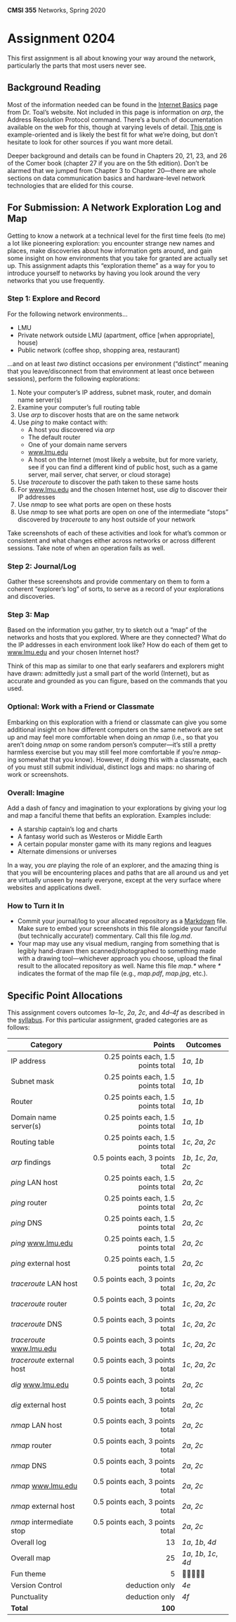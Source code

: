 **CMSI 355** Networks, Spring 2020

# Assignment 0204
This first assignment is all about knowing your way around the network, particularly the parts that most users never see.

## Background Reading
Most of the information needed can be found in the [Internet Basics](https://cs.lmu.edu/~ray/notes/introinternet/) page from Dr. Toal’s website. Not included in this page is information on _arp_, the Address Resolution Protocol command. There’s a bunch of documentation available on the web for this, though at varying levels of detail. [This one](https://www.geeksforgeeks.org/arp-command-in-linux-with-examples/) is example-oriented and is likely the best fit for what we’re doing, but don’t hesitate to look for other sources if you want more detail.

Deeper background and details can be found in Chapters 20, 21, 23, and 26 of the Comer book (chapter 27 if you are on the 5th edition). Don’t be alarmed that we jumped from Chapter 3 to Chapter 20—there are whole sections on data communication basics and hardware-level network technologies that are elided for this course.

## For Submission: A Network Exploration Log and Map
Getting to know a network at a technical level for the first time feels (to me) a lot like pioneering exploration: you encounter strange new names and places, make discoveries about how information gets around, and gain some insight on how environments that you take for granted are actually set up. This assignment adapts this “exploration theme” as a way for you to introduce yourself to networks by having you look around the very networks that you use frequently.

### Step 1: Explore and Record
For the following network environments…
* LMU
* Private network outside LMU (apartment, office [when appropriate], house)
* Public network (coffee shop, shopping area, restaurant)

…and on at least _two_ distinct occasions per environment (“distinct” meaning that you leave/disconnect from that environment at least once between sessions), perform the following explorations:
1. Note your computer’s IP address, subnet mask, router, and domain name server(s)
2. Examine your computer’s full routing table
3. Use _arp_ to discover hosts that are on the same network
4. Use _ping_ to make contact with:
    * A host you discovered via _arp_
    * The default router
    * One of your domain name servers
    * www.lmu.edu
    * A host on the Internet (most likely a website, but for more variety, see if you can find a different kind of public host, such as a game server, mail server, chat server, or cloud storage)
5. Use _traceroute_ to discover the path taken to these same hosts
6. For www.lmu.edu and the chosen Internet host, use _dig_ to discover their IP addresses
7. Use _nmap_ to see what ports are open on these hosts
8. Use _nmap_ to see what ports are open on one of the intermediate “stops” discovered by _traceroute_ to any host outside of your network

Take screenshots of each of these activities and look for what’s common or consistent and what changes either across networks or across different sessions. Take note of when an operation fails as well.

### Step 2: Journal/Log
Gather these screenshots and provide commentary on them to form a coherent “explorer’s log” of sorts, to serve as a record of your explorations and discoveries.

### Step 3: Map
Based on the information you gather, try to sketch out a “map” of the networks and hosts that you explored. Where are they connected? What do the IP addresses in each environment look like? How do each of them get to www.lmu.edu and your chosen Internet host?

Think of this map as similar to one that early seafarers and explorers might have drawn: admittedly just a small part of the world (Internet), but as accurate and grounded as you can figure, based on the commands that you used.

### Optional: Work with a Friend or Classmate
Embarking on this exploration with a friend or classmate can give you some additional insight on how different computers on the same network are set up and may feel more comfortable when doing an _nmap_ (i.e., so that you aren’t doing _nmap_ on some random person’s computer—it’s still a pretty harmless exercise but you may still feel more comfortable if you’re _nmap_-ing somewhat that you know). However, if doing this with a classmate, each of you must still submit individual, distinct logs and maps: no sharing of work or screenshots.

### Overall: Imagine
Add a dash of fancy and imagination to your explorations by giving your log and map a fanciful theme that befits an exploration. Examples include:
* A starship captain’s log and charts
* A fantasy world such as Westeros or Middle Earth
* A certain popular monster game with its many regions and leagues
* Alternate dimensions or universes

In a way, you _are_ playing the role of an explorer, and the amazing thing is that you will be encountering places and paths that are all around us and yet are virtually unseen by nearly everyone, except at the very surface where websites and applications dwell.

### How to Turn it In
* Commit your journal/log to your allocated repository as a [Markdown](https://help.github.com/en/github/writing-on-github/basic-writing-and-formatting-syntax) file. Make sure to embed your screenshots in this file alongside your fanciful (but technically accurate!) commentary. Call this file _log.md_.
* Your map may use any visual medium, ranging from something that is legibly hand-drawn then scanned/photographed to something made with a drawing tool—whichever approach you choose, upload the final result to the allocated repository as well. Name this file _map.*_ where _*_ indicates the format of the map file (e.g., _map.pdf_, _map.jpg_, etc.).

## Specific Point Allocations
This assignment covers outcomes _1a_–_1c_, _2a_, _2c_, and _4d_–_4f_ as described in the [syllabus](http://dondi.lmu.build/spring2020/cmsi355/cmsi355-spring2020-syllabus.pdf). For this particular assignment, graded categories are as follows:

| Category | Points | Outcomes |
| -------- | -----: | -------- |
| IP address | 0.25 points each, 1.5 points total | _1a_, _1b_ |
| Subnet mask | 0.25 points each, 1.5 points total | _1a_, _1b_ |
| Router | 0.25 points each, 1.5 points total | _1a_, _1b_ |
| Domain name server(s) | 0.25 points each, 1.5 points total | _1a_, _1b_ |
| Routing table | 0.25 points each, 1.5 points total | _1c_, _2a_, _2c_ |
| _arp_ findings | 0.5 points each, 3 points total | _1b_, _1c_, _2a_, _2c_ |
| _ping_ LAN host | 0.25 points each, 1.5 points total | _2a_, _2c_ |
| _ping_ router | 0.25 points each, 1.5 points total | _2a_, _2c_ |
| _ping_ DNS | 0.25 points each, 1.5 points total | _2a_, _2c_ |
| _ping_ www.lmu.edu | 0.25 points each, 1.5 points total | _2a_, _2c_ |
| _ping_ external host | 0.25 points each, 1.5 points total | _2a_, _2c_ |
| _traceroute_ LAN host | 0.5 points each, 3 points total | _1c_, _2a_, _2c_ |
| _traceroute_ router | 0.5 points each, 3 points total | _1c_, _2a_, _2c_ |
| _traceroute_ DNS | 0.5 points each, 3 points total | _1c_, _2a_, _2c_ |
| _traceroute_ www.lmu.edu | 0.5 points each, 3 points total | _1c_, _2a_, _2c_ |
| _traceroute_ external host | 0.5 points each, 3 points total | _1c_, _2a_, _2c_ |
| _dig_ www.lmu.edu | 0.5 points each, 3 points total | _2a_, _2c_ |
| _dig_ external host | 0.5 points each, 3 points total | _2a_, _2c_ |
| _nmap_ LAN host | 0.5 points each, 3 points total | _2a_, _2c_ |
| _nmap_ router | 0.5 points each, 3 points total | _2a_, _2c_ |
| _nmap_ DNS | 0.5 points each, 3 points total | _2a_, _2c_ |
| _nmap_ www.lmu.edu | 0.5 points each, 3 points total | _2a_, _2c_ |
| _nmap_ external host | 0.5 points each, 3 points total | _2a_, _2c_ |
| _nmap_ intermediate stop | 0.5 points each, 3 points total | _2a_, _2c_ |
| Overall log | 13 | _1a_, _1b_, _4d_ |
| Overall map | 25 | _1a_, _1b_, _1c_, _4d_ |
| Fun theme | 5 | 🤩😎🤓🧐🤔 |
| Version Control | deduction only | _4e_ |
| Punctuality | deduction only | _4f_ |
| **Total** | **100** |

